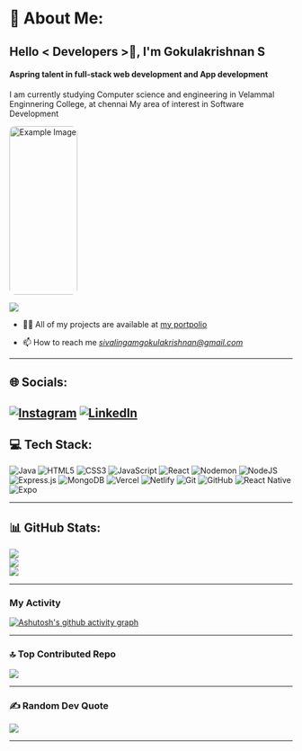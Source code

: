 
# 💫 About Me:
 <h2 align="left">Hello < Developers >👋, I'm Gokulakrishnan S</h2> 
<h4 align="left">Aspring talent in full-stack web development and App development </h4><p>I am currently studying Computer science and engineering in Velammal Enginnering College, 
 at chennai 
 My area of interest in Software Development
</p>
<img src="https://i.pinimg.com/originals/a8/95/d1/a895d143497deab9f5b94834a7d9550a.gif" alt="Example Image" align="center" style="width:max-content; height: 300px; border-radius:10px;">

  
[![](https://visitcount.itsvg.in/api?id=GokulakrishnanSivalingam&icon=0&color=0)](https://visitcount.itsvg.in)



- 👨‍💻 All of my projects are available at [my portpolio](http://gokuls.vercel.app)

- 📫 How to reach me *sivalingamgokulakrishnan@gmail.com*


---
## 🌐 Socials:
[![Instagram](https://img.shields.io/badge/Instagram-%23E4405F.svg?logo=Instagram&logoColor=white)](https://instagram.com/__gokul__bala__) [![LinkedIn](https://img.shields.io/badge/LinkedIn-%230077B5.svg?logo=linkedin&logoColor=white)](https://www.linkedin.com/in/gokulakrishnan-s-01890b312/)
---
## 💻 Tech Stack: 
<div align ="left">
 
![Java](https://img.shields.io/badge/java-%23ED8B00.svg?style=for-the-badge&logo=openjdk&logoColor=white) ![HTML5](https://img.shields.io/badge/html5-%23E34F26.svg?style=for-the-badge&logo=html5&logoColor=white) ![CSS3](https://img.shields.io/badge/css3-%231572B6.svg?style=for-the-badge&logo=css3&logoColor=white) ![JavaScript](https://img.shields.io/badge/javascript-%23323330.svg?style=for-the-badge&logo=javascript&logoColor=%23F7DF1E) ![React](https://img.shields.io/badge/react-%2320232a.svg?style=for-the-badge&logo=react&logoColor=%2361DAFB) ![Nodemon](https://img.shields.io/badge/NODEMON-%23323330.svg?style=for-the-badge&logo=nodemon&logoColor=%BBDEAD) ![NodeJS](https://img.shields.io/badge/node.js-6DA55F?style=for-the-badge&logo=node.js&logoColor=white) ![Express.js](https://img.shields.io/badge/express.js-%23404d59.svg?style=for-the-badge&logo=express&logoColor=%2361DAFB) ![MongoDB](https://img.shields.io/badge/MongoDB-%234ea94b.svg?style=for-the-badge&logo=mongodb&logoColor=white) ![Vercel](https://img.shields.io/badge/vercel-%23000000.svg?style=for-the-badge&logo=vercel&logoColor=white) ![Netlify](https://img.shields.io/badge/netlify-%23000000.svg?style=for-the-badge&logo=netlify&logoColor=#00C7B7) ![Git](https://img.shields.io/badge/git-%23F05033.svg?style=for-the-badge&logo=git&logoColor=white) ![GitHub](https://img.shields.io/badge/github-%23121011.svg?style=for-the-badge&logo=github&logoColor=white) ![React Native](https://img.shields.io/badge/react_native-%2320232a.svg?style=for-the-badge&logo=react&logoColor=%2361DAFB) ![Expo](https://img.shields.io/badge/expo-1C1E24?style=for-the-badge&logo=expo&logoColor=#D04A37)</div>

---


## 📊 GitHub Stats:
![](https://github-readme-stats.vercel.app/api?username=GokulakrishnanSivalingam&theme=radical&hide_border=false&include_all_commits=false&count_private=false)<br/>
![](https://github-readme-streak-stats.herokuapp.com/?user=GokulakrishnanSivalingam&theme=radical&hide_border=false)<br/>
![](https://github-readme-stats.vercel.app/api/top-langs/?username=GokulakrishnanSivalingam&theme=radical&hide_border=false&include_all_commits=false&count_private=false&layout=compact)

---

### My Activity
[![Ashutosh's github activity graph](https://github-readme-activity-graph.vercel.app/graph?username=GokulakrishnanSivalingam&theme=radical&area=true&hide_border=true)](https://github.com/ashutosh00710/github-readme-activity-graph)

---
### 🔝 Top Contributed Repo
![](https://github-contributor-stats.vercel.app/api?username=GokulakrishnanSivalingam&limit=5&theme=radical&combine_all_yearly_contributions=true)

---
### ✍️ Random Dev Quote
![](https://quotes-github-readme.vercel.app/api?type=horizontal&theme=radical)



---


<!-- Proudly created with GPRM ( https://gprm.itsvg.in ) -->
